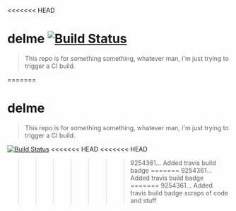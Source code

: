 <<<<<<< HEAD
# delme [![Build Status](https://api.travis-ci.org/samkeeleyong/delme.svg)](https://travis-ci.org/samkeeleyong/delme)
> This repo is for something something, whatever man, i'm just trying to trigger a CI build.



=======
# delme
> This repo is for something something, whatever man, i'm just trying to trigger a CI build.

[![Build Status](https://api.travis-ci.org/samkeeleyong/delme.svg)](https://travis-ci.org/samkeeleyong/delme)
<<<<<<< HEAD
<<<<<<< HEAD
>>>>>>> 9254361... Added travis build badge
=======
>>>>>>> 9254361... Added travis build badge
=======
>>>>>>> 9254361... Added travis build badge
scraps of code and stuff
